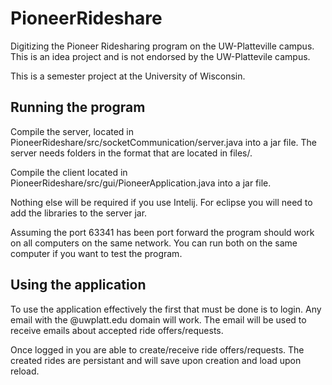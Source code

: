# PioneerRideshare
Digitizing the Pioneer Ridesharing program on the UW-Platteville campus. This is an idea project and is not endorsed by the UW-Plattevile campus.

This is a semester project at the University of Wisconsin.

Running the program
-----------------------------------------------------------------------------------------------------------------------------------
Compile the server, located in PioneerRideshare/src/socketCommunication/server.java
into a jar file. The server needs folders in the format that are located in files/.

Compile the client located in PioneerRideshare/src/gui/PioneerApplication.java 
into a jar file.

Nothing else will be required if you use Intelij. 
For eclipse you will need to add the libraries to the server jar.

Assuming the port 63341 has been port forward the program should work on all computers on the same network.
You can run both on the same computer if you want to test the program.

Using the application
-----------------------------------------------------------------------------------------------------------------------------------
To use the application effectively the first that must be done is to login. Any email with the @uwplatt.edu domain will work.
The email will be used to receive emails about accepted ride offers/requests.

Once logged in you are able to create/receive ride offers/requests.
The created rides are persistant and will save upon creation and load upon reload.
